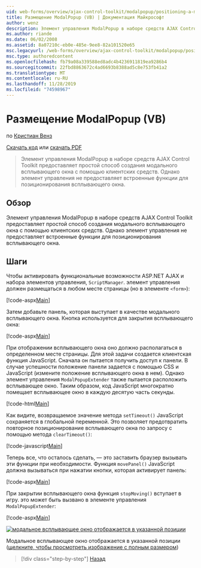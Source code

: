 ```yaml
---
uid: web-forms/overview/ajax-control-toolkit/modalpopup/positioning-a-modalpopup-vb
title: Размещение ModalPopup (VB) | Документация Майкрософт
author: wenz
description: Элемент управления ModalPopup в наборе средств AJAX Control Toolkit предоставляет простой способ создания модального всплывающего окна с помощью клиентских средств. Однако элемент управления не предлагает...
ms.author: riande
ms.date: 06/02/2008
ms.assetid: 8a07210c-eb0e-485e-9ee8-82a101520e65
msc.legacyurl: /web-forms/overview/ajax-control-toolkit/modalpopup/positioning-a-modalpopup-vb
msc.type: authoredcontent
ms.openlocfilehash: fb79a08a339588ed8adc4b4236911819ea9286b4
ms.sourcegitcommit: 22fbd8863672c4ad6693b8388ad5c8e753fb41a2
ms.translationtype: MT
ms.contentlocale: ru-RU
ms.lasthandoff: 11/28/2019
ms.locfileid: "74598967"
---
```

# <a name="positioning-a-modalpopup-vb"></a>Размещение ModalPopup (VB)

по [Кристиан Венз](https://github.com/wenz)

[Скачать код](https://download.microsoft.com/download/2/4/0/24052038-f942-4336-905b-b60ae56f0dd5/ModalPopup4.vb.zip) или [скачать PDF](https://download.microsoft.com/download/b/6/a/b6ae89ee-df69-4c87-9bfb-ad1eb2b23373/modalpopup4VB.pdf)

> Элемент управления ModalPopup в наборе средств AJAX Control Toolkit предоставляет простой способ создания модального всплывающего окна с помощью клиентских средств. Однако элемент управления не предоставляет встроенные функции для позиционирования всплывающего окна.

## <a name="overview"></a>Обзор

Элемент управления ModalPopup в наборе средств AJAX Control Toolkit предоставляет простой способ создания модального всплывающего окна с помощью клиентских средств. Однако элемент управления не предоставляет встроенные функции для позиционирования всплывающего окна.

## <a name="steps"></a>Шаги

Чтобы активировать функциональные возможности ASP.NET AJAX и набора элементов управления, `ScriptManager`. элемент управления должен размещаться в любом месте страницы (но в элементе `<form>`):

[!code-aspx[Main](positioning-a-modalpopup-vb/samples/sample1.aspx)]

Затем добавьте панель, которая выступает в качестве модального всплывающего окна. Кнопка используется для закрытия всплывающего окна:

[!code-aspx[Main](positioning-a-modalpopup-vb/samples/sample2.aspx)]

При отображении всплывающего окна оно должно располагаться в определенном месте страницы. Для этой задачи создается клиентская функция JavaScript. Сначала он пытается получить доступ к панели. В случае успешности положение панели задается с помощью CSS и JavaScript (измените положение всплывающего окна в нем). Однако элемент управления `ModalPopupExtender` также пытается расположить всплывающее окно. Таким образом, код JavaScript многократно помещает всплывающее окно в каждую десятую часть секунды.

[!code-html[Main](positioning-a-modalpopup-vb/samples/sample3.html)]

Как видите, возвращаемое значение метода `setTimeout()` JavaScript сохраняется в глобальной переменной. Это позволяет предотвратить повторное позиционирование всплывающего окна по запросу с помощью метода `clearTimeout()`:

[!code-javascript[Main](positioning-a-modalpopup-vb/samples/sample4.js)]

Теперь все, что осталось сделать, — это заставить браузер вызывать эти функции при необходимости. Функция `movePanel()` JavaScript должна вызываться при нажатии кнопки, которая активирует панель:

[!code-aspx[Main](positioning-a-modalpopup-vb/samples/sample5.aspx)]

При закрытии всплывающего окна функция `stopMoving()` вступает в игру. это может быть вызвано в элементе управления `ModalPopupExtender`:

[!code-aspx[Main](positioning-a-modalpopup-vb/samples/sample6.aspx)]

[![модальное всплывающее окно отображается в указанной позиции](positioning-a-modalpopup-vb/_static/image2.png)](positioning-a-modalpopup-vb/_static/image1.png)

Модальное всплывающее окно отображается в указанной позиции ([щелкните, чтобы просмотреть изображение с полным размером](positioning-a-modalpopup-vb/_static/image3.png))

> [!div class="step-by-step"]
> [Назад](handling-postbacks-from-a-modalpopup-vb.md)
